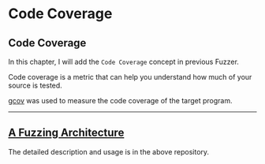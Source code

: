 # Code Coverage

## Code Coverage

In this chapter, I will add the ```Code Coverage``` concept in previous Fuzzer.

Code coverage is a metric that can help you understand how much of your source is tested.

[gcov](https://linux.die.net/man/1/gcov) was used to measure the code coverage of the target program.



---


## [A Fuzzing Architecture](https://github.com/MJ-SEO/Fuzzing/tree/master/3.Code_Coverage/Fuzzing_with_Coverage)

The detailed description and usage is in the above repository.